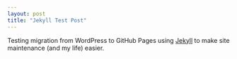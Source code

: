 ```yaml
---
layout: post
title: "Jekyll Test Post"
---
```


Testing migration from WordPress to GitHub Pages using [Jekyll](http://jekyllrb.com) to make site maintenance (and my life) easier.
